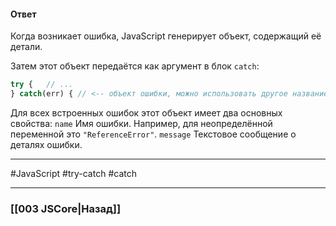 #### Ответ

Когда возникает ошибка, JavaScript генерирует объект, содержащий её детали. 

Затем этот объект передаётся как аргумент в блок `catch`:

~~~javascript
try {   // ... 
} catch(err) { // <-- объект ошибки, можно использовать другое название вместо err   // ... }`
~~~

Для всех встроенных ошибок этот объект имеет два основных свойства:
`name` Имя ошибки. Например, для неопределённой переменной это `"ReferenceError"`.
`message` Текстовое сообщение о деталях ошибки.

___
 #JavaScript #try-catch #catch

___

### [[003 JSCore|Назад]]